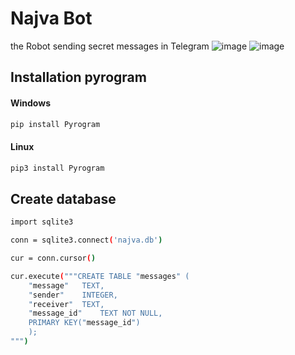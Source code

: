 # Najva Bot
the Robot sending secret messages in Telegram
![image](https://user-images.githubusercontent.com/62441713/120935612-e4668a80-c718-11eb-82da-752e2143f0cd.png)
![image](https://user-images.githubusercontent.com/62441713/120935630-fa744b00-c718-11eb-8e9d-663e34e04918.png)

## Installation pyrogram
#### Windows
```bash
pip install Pyrogram
```
#### Linux
```bash
pip3 install Pyrogram
```
## Create database
```bash
import sqlite3

conn = sqlite3.connect('najva.db')

cur = conn.cursor()

cur.execute("""CREATE TABLE "messages" (
	"message"	TEXT,
	"sender"	INTEGER,
	"receiver"	TEXT,
	"message_id"	TEXT NOT NULL,
	PRIMARY KEY("message_id")
    );
""")
```

